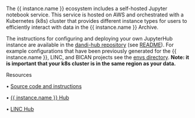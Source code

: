 The {{ instance.name }} ecosystem includes a self-hosted Jupyter notebook service. This service is hosted on AWS and orchestrated with a Kubernetes (k8s) cluster
that provides different instance types for users to efficiently interact with data in the {{ instance.name }} Archive.

The instructions for configuring and deploying your own JupyterHub instance are available in the [dandi-hub repository](https://github.com/dandi/dandi-hub) (see [README](https://github.com/dandi/dandi-hub/blob/main/README.md#dandihub)).
For example configurations that have been previously generated for the {{ instance.name }}, LINC, and BICAN projects see the [envs directory](https://github.com/dandi/dandi-hub/tree/main/envs).
**Note: it is important that your k8s cluster is in the same region as your data.**

Resources

• [Source code and instructions](https://github.com/dandi/dandi-hub)

• [{{ instance.name }} Hub](https://hub.dandiarchive.org/)

• [LINC Hub](https://hub.lincbrain.org/)